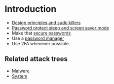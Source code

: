# Introduction

* [Design principles and sudo killers](sudo-killers.md)
* [Password protect sleep and screen saver mode](resuming.md)
* Make that [secure passwords](passwords.md)
* Use a [password manager](password-manager.md)
* Use 2FA whenever possible.

## Related attack trees

* [Malware](attack-trees:docs/malware/README)
* [System](attack-trees:docs/system/README)